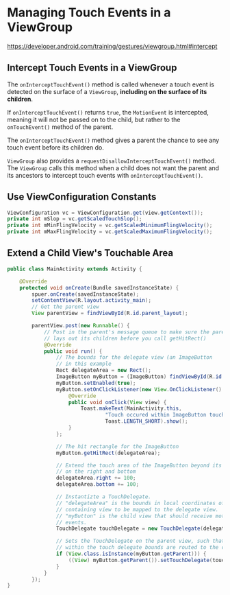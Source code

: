 Managing Touch Events in a ViewGroup
===

https://developer.android.com/training/gestures/viewgroup.html#intercept

Intercept Touch Events in a ViewGroup
---

The `onInterceptTouchEvent()` method is called whenever a touch event is detected on the surface of a `ViewGroup`, **including on the surface of its children**.

If `onInterceptTouchEvent()` returns `true`, the `MotionEvent` is intercepted, meaning it will not be passed on to the child, but rather to the `onTouchEvent()` method of the parent.

The `onInterceptTouchEvent()` method gives a parent the chance to see any touch event before its children do.

`ViewGroup` also provides a `requestDisallowInterceptTouchEvent()` method. The `ViewGroup` calls this method when a child does not want the parent and its ancestors to intercept touch events with `onInterceptTouchEvent()`.

Use ViewConfiguration Constants
---

```java
ViewConfiguration vc = ViewConfiguration.get(view.getContext());
private int mSlop = vc.getScaledTouchSlop();
private int mMinFlingVelocity = vc.getScaledMinimumFlingVelocity();
private int mMaxFlingVelocity = vc.getScaledMaximumFlingVelocity();
```

Extend a Child View's Touchable Area
---

```java
public class MainActivity extends Activity {

    @Override
    protected void onCreate(Bundle savedInstanceState) {
        spuer.onCreate(savedInstanceState);
        setContentView(R.layout.activity_main);
        // Get the parent view
        View parentView = findViewById(R.id.parent_layout);

        parentView.post(new Runnable() {
            // Post in the parent's message queue to make sure the parent
            // lays out its children before you call getHitRect()
            @Override
            public void run() {
                // The bounds for the delegate view (an ImageButton
                // in this example
                Rect delegateArea = new Rect();
                ImageButton myButton = (ImageButton) findViewById(R.id.button);
                myButton.setEnabled(true);
                myButton.setOnClickListener(new View.OnClickListener() {
                    @Override
                    public void onClick(View view) {
                        Toast.makeText(MainActivity.this,
                                "Touch occured within ImageButton touch region.",
                                Toast.LENGTH_SHORT).show();
                    }
                };

                // The hit rectangle for the ImageButton
                myButton.getHitRect(delegateArea);

                // Extend the touch area of the ImageButton beyond its bounds
                // on the right and bottom
                delegateArea.right += 100;
                delegateArea.bottom += 100;

                // Instantizte a TouchDelegate.
                // "delegateArea" is the bounds in local coordinates of
                // containing view to be mapped to the delegate view.
                // "myButton" is the child view that should receive motion
                // events.
                TouchDelegate touchDelegate = new TouchDelegate(delegateArea, myButton);

                // Sets the TouchDelegate on the parent view, such that touches 
                // within the touch delegate bounds are routed to the child.
                if (View.class.isInstance(myButton.getParent))) {
                    ((View) myButton.getParent()).setTouchDelegate(touchDelegate);
                }
            }
        });
}
```
